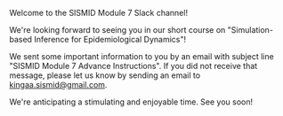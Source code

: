 Welcome to the SISMID Module 7 Slack channel!

We're looking forward to seeing you in our short course on "Simulation-based Inference for Epidemiological Dynamics"!

We sent some important information to you by an email with subject line "SISMID Module 7 Advance Instructions". If you did not receive that message, please let us know by sending an email to kingaa.sismid@gmail.com.

We're anticipating a stimulating and enjoyable time.  See you soon!
